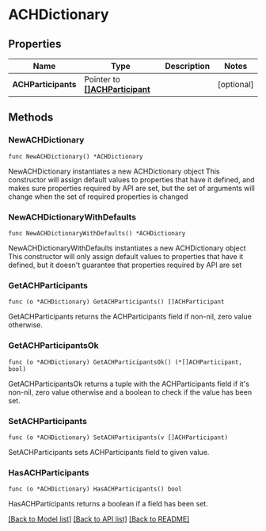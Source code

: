 # ACHDictionary

## Properties

Name | Type | Description | Notes
------------ | ------------- | ------------- | -------------
**ACHParticipants** | Pointer to [**[]ACHParticipant**](ACHParticipant.md) |  | [optional] 

## Methods

### NewACHDictionary

`func NewACHDictionary() *ACHDictionary`

NewACHDictionary instantiates a new ACHDictionary object
This constructor will assign default values to properties that have it defined,
and makes sure properties required by API are set, but the set of arguments
will change when the set of required properties is changed

### NewACHDictionaryWithDefaults

`func NewACHDictionaryWithDefaults() *ACHDictionary`

NewACHDictionaryWithDefaults instantiates a new ACHDictionary object
This constructor will only assign default values to properties that have it defined,
but it doesn't guarantee that properties required by API are set

### GetACHParticipants

`func (o *ACHDictionary) GetACHParticipants() []ACHParticipant`

GetACHParticipants returns the ACHParticipants field if non-nil, zero value otherwise.

### GetACHParticipantsOk

`func (o *ACHDictionary) GetACHParticipantsOk() (*[]ACHParticipant, bool)`

GetACHParticipantsOk returns a tuple with the ACHParticipants field if it's non-nil, zero value otherwise
and a boolean to check if the value has been set.

### SetACHParticipants

`func (o *ACHDictionary) SetACHParticipants(v []ACHParticipant)`

SetACHParticipants sets ACHParticipants field to given value.

### HasACHParticipants

`func (o *ACHDictionary) HasACHParticipants() bool`

HasACHParticipants returns a boolean if a field has been set.


[[Back to Model list]](../README.md#documentation-for-models) [[Back to API list]](../README.md#documentation-for-api-endpoints) [[Back to README]](../README.md)


